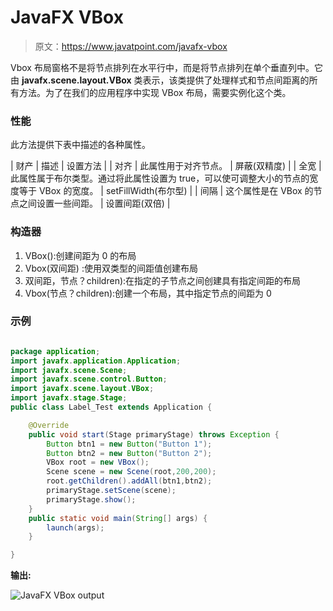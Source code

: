 # JavaFX VBox

> 原文：<https://www.javatpoint.com/javafx-vbox>

Vbox 布局窗格不是将节点排列在水平行中，而是将节点排列在单个垂直列中。它由 **javafx.scene.layout.VBox** 类表示，该类提供了处理样式和节点间距离的所有方法。为了在我们的应用程序中实现 VBox 布局，需要实例化这个类。

### 性能

此方法提供下表中描述的各种属性。

| 财产 | 描述 | 设置方法 |
| 对齐 | 此属性用于对齐节点。 | 屏蔽(双精度) |
| 全宽 | 此属性属于布尔类型。通过将此属性设置为 true，可以使可调整大小的节点的宽度等于 VBox 的宽度。 | setFillWidth(布尔型) |
| 间隔 | 这个属性是在 VBox 的节点之间设置一些间距。 | 设置间距(双倍) |

### 构造器

1.  VBox():创建间距为 0 的布局
2.  Vbox(双间距) :使用双类型的间距值创建布局
3.  双间距，节点？children):在指定的子节点之间创建具有指定间距的布局
4.  Vbox(节点？children):创建一个布局，其中指定节点的间距为 0

### 示例

```java

package application;
import javafx.application.Application;
import javafx.scene.Scene;
import javafx.scene.control.Button;
import javafx.scene.layout.VBox;
import javafx.stage.Stage;
public class Label_Test extends Application {

	@Override
	public void start(Stage primaryStage) throws Exception {
		Button btn1 = new Button("Button 1");
		Button btn2 = new Button("Button 2");
		VBox root = new VBox();
		Scene scene = new Scene(root,200,200);
		root.getChildren().addAll(btn1,btn2);
		primaryStage.setScene(scene);
		primaryStage.show();
	}
	public static void main(String[] args) {
		launch(args);
	}

}

```

**输出:**

![JavaFX VBox output](../img/84ea890107acbe3208e321581e5dcb7b.png)